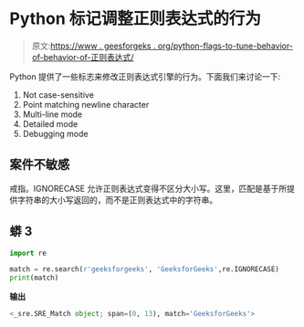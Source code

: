 # Python 标记调整正则表达式的行为

> 原文:[https://www . geesforgeks . org/python-flags-to-tune-behavior-of-behavior-of-正则表达式/](https://www.geeksforgeeks.org/python-flags-to-tune-the-behavior-of-regular-expressions/)

Python 提供了一些标志来修改正则表达式引擎的行为。下面我们来讨论一下:

1.  Not case-sensitive
2.  Point matching newline character
3.  Multi-line mode
4.  Detailed mode
5.  Debugging mode

## 案件不敏感

戒指。IGNORECASE 允许正则表达式变得不区分大小写。这里，匹配是基于所提供字符串的大小写返回的，而不是正则表达式中的字符串。

## 蟒 3

```py
import re

match = re.search(r'geeksforgeeks', 'GeeksforGeeks',re.IGNORECASE)
print(match)
```

**输出**

```py
<_sre.SRE_Match object; span=(0, 13), match='GeeksforGeeks'>

```